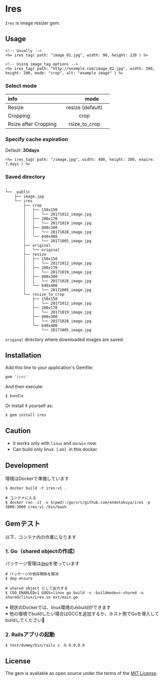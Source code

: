# Ires
`Ires` is image resizer gem.

## Usage

```erb
<!-- Usually -->
<%= ires_tag( path: "image_01.jpg", width: 90, height: 120 ) %>

<!-- Using image_tag options -->
<%= ires_tag( path: "http://example.com/image_02.jpg", width: 200, height: 200, mode: "crop", alt: "example image" ) %>
```

### Select mode

| info                       |     　　　mode 　　　  |
|:---------------------------|:--------------------:|
| Resize                     | resize (default)     |
| Cropping                   | crop                 |
| Rsize after Cropping       | rsize_to_crop        | 


### Specify cache expiration

Default: **30days**

```erb
<%= ires_tag( path: "/image.jpg", width: 400, height: 300, expire: 7.days ) %>
```

### Saved directory

```
.
└──  public
    ├── image.jpg
    └── ires
        ├── crop
        │   ├── 150x150
        │   │   └── 20171012_image.jpg
        │   ├── 200x170
        │   │   └── 20171019_image.jpg
        │   ├── 400x300
        │   │   └── 20171028_image.jpg
        │   └── 640x480
        │       └── 20171005_image.jpg
        ├── original
        │   └── original
        ├── resize
        │   ├── 150x150
        │   │   └── 20171012_image.jpg
        │   ├── 200x170
        │   │   └── 20171019_image.jpg
        │   ├── 400x300
        │   │   └── 20171028_image.jpg
        │   └── 640x480
        │       └── 20171005_image.jpg
        └── resize_to_crop
            ├── 150x150
            │   └── 20171012_image.jpg
            ├── 200x170
            │   └── 20171019_image.jpg
            ├── 400x300
            │   └── 20171028_image.jpg
            └── 640x480
                └── 20171005_image.jpg
```

`original` directory where downloaded images are saved.

## Installation
Add this line to your application's Gemfile:

```ruby
gem 'ires'
```

And then execute:
```bash
$ bundle
```

Or install it yourself as:
```bash
$ gem install ires
```

## Caution

- It works only with `linux` and `darwin` now.
- Can build only linux（.so）in this docker.


## Development

環境はDockerで準備しています

```shell
$ docker build -t ires:v1 .

# コンテナに入る
$ docker run -it -v $(pwd):/go/src/github.com/endotakuya/ires -p 3000:3000 ires:v1 /bin/bash
```

## Gemテスト

以下、コンテナ内の作業になります

### 1. Go（shared objectの作成）

パッケージ管理は[dep](https://github.com/golang/dep)を使っています

```shell
# パッケージの依存関係を解決
$ dep ensure

# shared object として出力する
$ CGO_ENABLED=1 GOOS=linux go build -v -buildmode=c-shared -o shared/linux/ires.so ext/main.go
```
※ 現状のDockerでは、linux環境のみbuildができます  
※ 他の環境でbuildしたい場合はGCCを追加するか、ホスト側でGoを導入してbuildしてください🙇

### 2. Railsアプリの起動

```shell
$ test/dummy/bin/rails s -b 0.0.0.0
```

## License
The gem is available as open source under the terms of the [MIT License](http://opensource.org/licenses/MIT).
